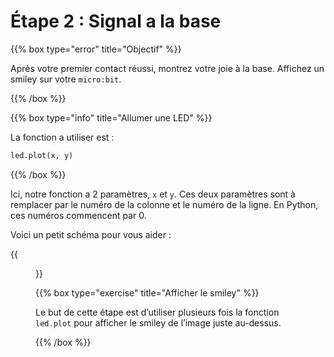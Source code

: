 # Étape 2 : Signal a la base

{{% box type="error" title="Objectif" %}}

Après votre premier contact réussi, montrez votre joie à la base. Affichez un
smiley sur votre `micro:bit`. 

{{% /box %}}

{{% box type="info" title="Allumer une LED" %}}

La fonction a utiliser est :

```python
led.plot(x, y)
```

{{% /box %}}

Ici, notre fonction a 2 paramètres, `x` et `y`. Ces deux paramètres sont à
remplacer par le numéro de la colonne et le numéro de la ligne. En Python, ces
numéros commencent par 0.

Voici un petit schéma pour vous aider :

{{<figure src="resources/images/microbit_coordinates.png" >}}

{{% box type="exercise" title="Afficher le smiley" %}}

Le but de cette étape est d’utiliser plusieurs fois la fonction `led.plot` pour
afficher le smiley de l’image juste au-dessus.

{{% /box %}}

